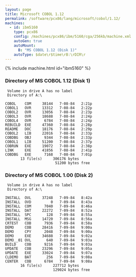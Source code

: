 ```yaml
---
layout: page
title: Microsoft COBOL 1.12
permalink: /software/pcx86/lang/microsoft/cobol/1.12/
machines:
  - id: ibm5160
    type: pcx86
    config: /machines/pcx86/ibm/5160/cga/256kb/machine.xml
    autoGen: true
    autoMount:
      B: "MS COBOL 1.12 (Disk 1)"
    autoType: $date\r$time\rB:\rDIR\r
---
```


{% include machine.html id="ibm5160" %}

### Directory of MS COBOL 1.12 (Disk 1)

     Volume in drive A has no label
     Directory of A:\

    COBOL    COM     38144   7-08-84   2:21p
    COBOL1   OVR     13312   7-08-84   2:22p
    COBOL2   OVR     13056   7-08-84   2:23p
    COBOL3   OVR     18688   7-08-84   2:24p
    COBOL4   OVR      6784   7-08-84   2:24p
    REBUILD  EXE     47360   7-08-84   2:28p
    README   DOC     18176   7-08-84   2:29p
    COBOL2   LIB     22016   7-08-84   2:33p
    COBDBG   OBJ      9344   7-08-84   2:33p
    COBOL1   LIB     51200   7-08-84   2:37p
    COBRUN   EXE     19072   7-08-84   2:38p
    LINK     EXE     41856   7-08-84   2:41p
    COBDBG   EXE      7168   7-08-84   7:01p
           13 file(s)     306176 bytes
                           51200 bytes free

### Directory of MS COBOL 1.00 (Disk 2)

     Volume in drive A has no label
     Directory of A:\

    INSTALL  OVL     37248   7-09-84   8:42a
    INSTALL  OVD         0   7-09-84   8:43a
    INSTALL  COM      7040   7-09-84   8:46a
    INSTALL  DAT     22272   7-09-84   8:52a
    INSTALL  SPC       128   7-09-84   8:55a
    INSTALL  MSG     14720   7-09-84   8:56a
    CRTEST   COB      7936   7-09-84   8:58a
    DEMO     COB     28416   7-09-84   9:00a
    DEMO     CPY      2048   7-09-84   9:00a
    DEMO     EXE     34688   7-09-84   9:02a
    DEMO__01 OVL       640   7-09-84   9:03a
    BUILD    COB      9216   7-09-84   9:03a
    UPDATE   COB     23296   7-09-84   9:05a
    UPDATE   EXE     33024   7-09-84   9:07a
    CLDEMO   BAT       256   7-09-84   9:08a
    CENTER   COB      6784   7-09-84   9:08a
           16 file(s)     227712 bytes
                          129024 bytes free
